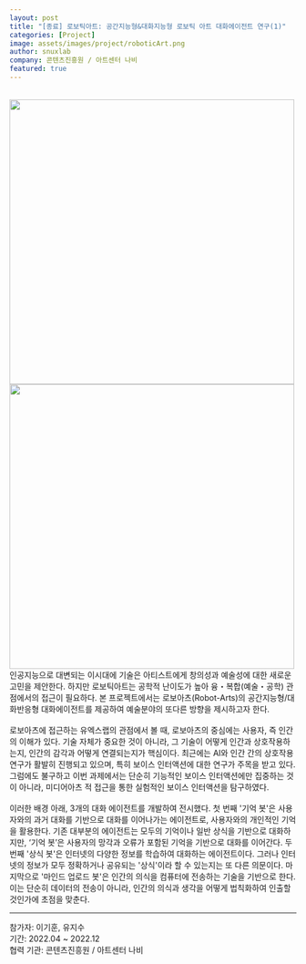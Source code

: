 ```yaml
---
layout: post
title: "[종료] 로보틱아트: 공간지능형&대화지능형 로보틱 아트 대화에이전트 연구(1)"
categories: [Project]
image: assets/images/project/roboticArt.png
author: snuxlab
company: 콘텐츠진흥원 / 아트센터 나비
featured: true
---
```


<p>
<br>
<img src="{{site.baseurl}}/assets/images/project/roboticArt.png" style="width: 500px; max-width: 100%; height: auto;">
<img src="{{site.baseurl}}/assets/images/project/roboticArt_agents.png" style="width: 500px; max-width: 100%; height: auto;">
<br>
인공지능으로 대변되는 이시대에 기술은 아티스트에게 창의성과 예술성에 대한 새로운 고민을 제안한다. 하지만 로보틱아트는 공학적 난이도가 높아 융・복합(예술・공학) 관점에서의 접근이 필요하다. 본 프로젝트에서는 로보아츠(Robot-Arts)의 공간지능형/대화반응형 대화에이전트를 제공하여 예술분야의 또다른 방향을 제시하고자 한다.<br>
<br>
로보아츠에 접근하는 유엑스랩의 관점에서 볼 때, 로보아츠의 중심에는 사용자, 즉 인간의 이해가 있다. 기술 자체가 중요한 것이 아니라, 그 기술이 어떻게 인간과 상호작용하는지, 인간의 감각과 어떻게 연결되는지가 핵심이다. 최근에는 AI와 인간 간의 상호작용 연구가 활발히 진행되고 있으며, 특히 보이스 인터액션에 대한 연구가 주목을 받고 있다. 그럼에도 불구하고 이번 과제에서는 단순히 기능적인 보이스 인터액션에만 집중하는 것이 아니라, 미디어아츠 적 접근을 통한 실험적인 보이스 인터액션을 탐구하였다.<br>
<br>
이러한 배경 아래, 3개의 대화 에이전트를 개발하여 전시했다. 첫 번째 '기억 봇'은 사용자와의 과거 대화를 기반으로 대화를 이어나가는 에이전트로, 사용자와의 개인적인 기억을 활용한다. 기존 대부분의 에이전트는 모두의 기억이나 일반 상식을 기반으로 대화하지만, ‘기억 봇’은 사용자의 망각과 오류가 포함된 기억을 기반으로 대화를 이어간다. 두 번째 '상식 봇'은 인터넷의 다양한 정보를 학습하여 대화하는 에이전트이다. 그러나 인터넷의 정보가 모두 정확하거나 공유되는 '상식'이라 할 수 있는지는 또 다른 의문이다. 마지막으로 '마인드 업로드 봇'은 인간의 의식을 컴퓨터에 전송하는 기술을 기반으로 한다. 이는 단순히 데이터의 전송이 아니라, 인간의 의식과 생각을 어떻게 법칙화하여 인출할 것인가에 초점을 맞춘다.
</p>

<hr>
참가자: 이기훈, 유지수 <br>
기간: 2022.04 ~ 2022.12 <br>
협력 기관: 콘텐츠진흥원 / 아트센터 나비
